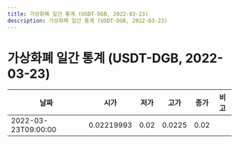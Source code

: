 ```yaml
---
title: 가상화폐 일간 통계 (USDT-DGB, 2022-03-23)
description: 가상화폐 일간 통계 (USDT-DGB, 2022-03-23)
---
```


가상화폐 일간 통계 (USDT-DGB, 2022-03-23)
===

|날짜|시가|저가|고가|종가|비고|
|--|--|--|--|--|--|
|2022-03-23T09:00:00|0.02219993|0.02|0.0225|0.02|    |
